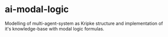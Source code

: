# ai-modal-logic
Modelling of multi-agent-system as Kripke structure and implementation of it's knowledge-base with modal logic formulas.

